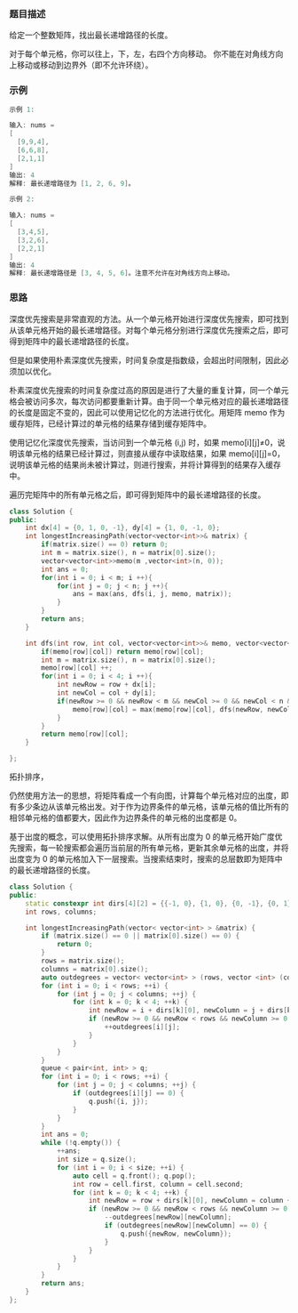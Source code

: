 

### 题目描述

给定一个整数矩阵，找出最长递增路径的长度。

对于每个单元格，你可以往上，下，左，右四个方向移动。 你不能在对角线方向上移动或移动到边界外（即不允许环绕）。

### 示例
```c++
示例 1:

输入: nums = 
[
  [9,9,4],
  [6,6,8],
  [2,1,1]
] 
输出: 4 
解释: 最长递增路径为 [1, 2, 6, 9]。
````
```c++
示例 2:

输入: nums = 
[
  [3,4,5],
  [3,2,6],
  [2,2,1]
] 
输出: 4 
解释: 最长递增路径是 [3, 4, 5, 6]。注意不允许在对角线方向上移动。
```

### 思路

深度优先搜索是非常直观的方法。从一个单元格开始进行深度优先搜索，即可找到从该单元格开始的最长递增路径。对每个单元格分别进行深度优先搜索之后，即可得到矩阵中的最长递增路径的长度。

但是如果使用朴素深度优先搜索，时间复杂度是指数级，会超出时间限制，因此必须加以优化。

朴素深度优先搜索的时间复杂度过高的原因是进行了大量的重复计算，同一个单元格会被访问多次，每次访问都要重新计算。由于同一个单元格对应的最长递增路径的长度是固定不变的，因此可以使用记忆化的方法进行优化。用矩阵 memo 作为缓存矩阵，已经计算过的单元格的结果存储到缓存矩阵中。

使用记忆化深度优先搜索，当访问到一个单元格 (i,j) 时，如果 memo[i\][j]≠0，说明该单元格的结果已经计算过，则直接从缓存中读取结果，如果 memo[i\][j]=0，说明该单元格的结果尚未被计算过，则进行搜索，并将计算得到的结果存入缓存中。

遍历完矩阵中的所有单元格之后，即可得到矩阵中的最长递增路径的长度。

```C++
class Solution {
public:
    int dx[4] = {0, 1, 0, -1}, dy[4] = {1, 0, -1, 0};
    int longestIncreasingPath(vector<vector<int>>& matrix) {
        if(matrix.size() == 0) return 0;
        int m = matrix.size(), n = matrix[0].size();
        vector<vector<int>>memo(m ,vector<int>(n, 0));
        int ans = 0;
        for(int i = 0; i < m; i ++){
            for(int j = 0; j < n; j ++){
                ans = max(ans, dfs(i, j, memo, matrix));
            }
        }
        return ans;
    }

    int dfs(int row, int col, vector<vector<int>>& memo, vector<vector<int>>& matrix){
        if(memo[row][col]) return memo[row][col];
        int m = matrix.size(), n = matrix[0].size();
        memo[row][col] ++;
        for(int i = 0; i < 4; i ++){
            int newRow = row + dx[i];
            int newCol = col + dy[i];
            if(newRow >= 0 && newRow < m && newCol >= 0 && newCol < n && matrix[newRow][newCol] > matrix[row][col]){    
                memo[row][col] = max(memo[row][col], dfs(newRow, newCol, memo, matrix) + 1);    
            }
        }
        return memo[row][col];
    }

};
```

拓扑排序，

仍然使用方法一的思想，将矩阵看成一个有向图，计算每个单元格对应的出度，即有多少条边从该单元格出发。对于作为边界条件的单元格，该单元格的值比所有的相邻单元格的值都要大，因此作为边界条件的单元格的出度都是 0。

基于出度的概念，可以使用拓扑排序求解。从所有出度为 0 的单元格开始广度优先搜索，每一轮搜索都会遍历当前层的所有单元格，更新其余单元格的出度，并将出度变为 0 的单元格加入下一层搜索。当搜索结束时，搜索的总层数即为矩阵中的最长递增路径的长度。

```C++
class Solution {
public:
    static constexpr int dirs[4][2] = {{-1, 0}, {1, 0}, {0, -1}, {0, 1}};
    int rows, columns;

    int longestIncreasingPath(vector< vector<int> > &matrix) {
        if (matrix.size() == 0 || matrix[0].size() == 0) {
            return 0;
        }
        rows = matrix.size();
        columns = matrix[0].size();
        auto outdegrees = vector< vector<int> > (rows, vector <int> (columns));
        for (int i = 0; i < rows; ++i) {
            for (int j = 0; j < columns; ++j) {
                for (int k = 0; k < 4; ++k) {
                    int newRow = i + dirs[k][0], newColumn = j + dirs[k][1];
                    if (newRow >= 0 && newRow < rows && newColumn >= 0 && newColumn < columns && matrix[newRow][newColumn] > matrix[i][j]) {
                        ++outdegrees[i][j];
                    }
                }
            }
        }
        queue < pair<int, int> > q;
        for (int i = 0; i < rows; ++i) {
            for (int j = 0; j < columns; ++j) {
                if (outdegrees[i][j] == 0) {
                    q.push({i, j});
                }
            }
        }
        int ans = 0;
        while (!q.empty()) {
            ++ans;
            int size = q.size();
            for (int i = 0; i < size; ++i) {
                auto cell = q.front(); q.pop();
                int row = cell.first, column = cell.second;
                for (int k = 0; k < 4; ++k) {
                    int newRow = row + dirs[k][0], newColumn = column + dirs[k][1];
                    if (newRow >= 0 && newRow < rows && newColumn >= 0 && newColumn < columns && matrix[newRow][newColumn] < matrix[row][column]) {
                        --outdegrees[newRow][newColumn];
                        if (outdegrees[newRow][newColumn] == 0) {
                            q.push({newRow, newColumn});
                        }
                    }
                }
            }
        }
        return ans;
    }
};
```

